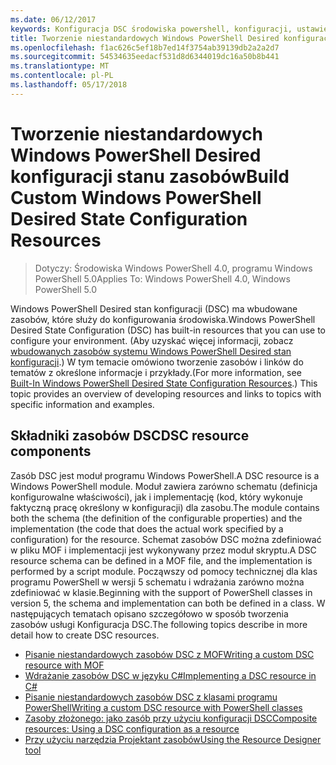 ```yaml
---
ms.date: 06/12/2017
keywords: Konfiguracja DSC środowiska powershell, konfiguracji, ustawienia
title: Tworzenie niestandardowych Windows PowerShell Desired konfiguracji stanu zasobów
ms.openlocfilehash: f1ac626c5ef18b7ed14f3754ab39139db2a2a2d7
ms.sourcegitcommit: 54534635eedacf531d8d6344019dc16a50b8b441
ms.translationtype: MT
ms.contentlocale: pl-PL
ms.lasthandoff: 05/17/2018
---
```

# <a name="build-custom-windows-powershell-desired-state-configuration-resources"></a><span data-ttu-id="ed350-103">Tworzenie niestandardowych Windows PowerShell Desired konfiguracji stanu zasobów</span><span class="sxs-lookup"><span data-stu-id="ed350-103">Build Custom Windows PowerShell Desired State Configuration Resources</span></span>

> <span data-ttu-id="ed350-104">Dotyczy: Środowiska Windows PowerShell 4.0, programu Windows PowerShell 5.0</span><span class="sxs-lookup"><span data-stu-id="ed350-104">Applies To: Windows PowerShell 4.0, Windows PowerShell 5.0</span></span>

<span data-ttu-id="ed350-105">Windows PowerShell Desired stan konfiguracji (DSC) ma wbudowane zasobów, które służy do konfigurowania środowiska.</span><span class="sxs-lookup"><span data-stu-id="ed350-105">Windows PowerShell Desired State Configuration (DSC) has built-in resources that you can use to configure your environment.</span></span> <span data-ttu-id="ed350-106">(Aby uzyskać więcej informacji, zobacz [wbudowanych zasobów systemu Windows PowerShell Desired stan konfiguracji](builtInResource.md).) W tym temacie omówiono tworzenie zasobów i linków do tematów z określone informacje i przykłady.</span><span class="sxs-lookup"><span data-stu-id="ed350-106">(For more information, see [Built-In Windows PowerShell Desired State Configuration Resources](builtInResource.md).) This topic provides an overview of developing resources and links to topics with specific information and examples.</span></span>

## <a name="dsc-resource-components"></a><span data-ttu-id="ed350-107">Składniki zasobów DSC</span><span class="sxs-lookup"><span data-stu-id="ed350-107">DSC resource components</span></span>

<span data-ttu-id="ed350-108">Zasób DSC jest moduł programu Windows PowerShell.</span><span class="sxs-lookup"><span data-stu-id="ed350-108">A DSC resource is a Windows PowerShell module.</span></span> <span data-ttu-id="ed350-109">Moduł zawiera zarówno schematu (definicja konfigurowalne właściwości), jak i implementację (kod, który wykonuje faktyczną pracę określony w konfiguracji) dla zasobu.</span><span class="sxs-lookup"><span data-stu-id="ed350-109">The module contains both the schema (the definition of the configurable properties) and the implementation (the code that does the actual work specified by a configuration) for the resource.</span></span> <span data-ttu-id="ed350-110">Schemat zasobów DSC można zdefiniować w pliku MOF i implementacji jest wykonywany przez moduł skryptu.</span><span class="sxs-lookup"><span data-stu-id="ed350-110">A DSC resource schema can be defined in a MOF file, and the implementation is performed by a script module.</span></span> <span data-ttu-id="ed350-111">Począwszy od pomocy technicznej dla klas programu PowerShell w wersji 5 schematu i wdrażania zarówno można zdefiniować w klasie.</span><span class="sxs-lookup"><span data-stu-id="ed350-111">Beginning with the support of PowerShell classes in version 5, the schema and implementation can both be defined in a class.</span></span> <span data-ttu-id="ed350-112">W następujących tematach opisano szczegółowo w sposób tworzenia zasobów usługi Konfiguracja DSC.</span><span class="sxs-lookup"><span data-stu-id="ed350-112">The following topics describe in more detail how to create DSC resources.</span></span>

* [<span data-ttu-id="ed350-113">Pisanie niestandardowych zasobów DSC z MOF</span><span class="sxs-lookup"><span data-stu-id="ed350-113">Writing a custom DSC resource with MOF</span></span>](authoringResourceMOF.md)
* [<span data-ttu-id="ed350-114">Wdrażanie zasobów DSC w języku C#</span><span class="sxs-lookup"><span data-stu-id="ed350-114">Implementing a DSC resource in C#</span></span>](authoringResourceMofCS.md)
* [<span data-ttu-id="ed350-115">Pisanie niestandardowych zasobów DSC z klasami programu PowerShell</span><span class="sxs-lookup"><span data-stu-id="ed350-115">Writing a custom DSC resource with PowerShell classes</span></span>](authoringResourceClass.md)
* [<span data-ttu-id="ed350-116">Zasoby złożonego: jako zasób przy użyciu konfiguracji DSC</span><span class="sxs-lookup"><span data-stu-id="ed350-116">Composite resources: Using a DSC configuration as a resource</span></span>](authoringResourceComposite.md)
* [<span data-ttu-id="ed350-117">Przy użyciu narzędzia Projektant zasobów</span><span class="sxs-lookup"><span data-stu-id="ed350-117">Using the Resource Designer tool</span></span>](authoringResourceMofDesigner.md)